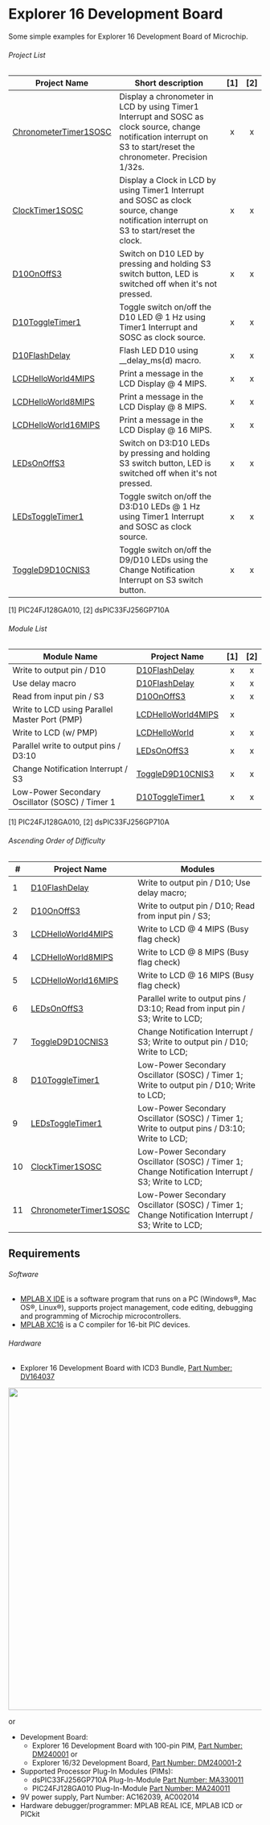 # Explorer 16 Development Board
Some simple examples for Explorer 16 Development Board of Microchip.

###### Project List
| Project Name     | Short description | [1] | [2] |
| ---------------- | ----------------- | :-: | :-: |
| [ChronometerTimer1SOSC](ChronometerTimer1SOSC/) | Display a chronometer in LCD by using Timer1 Interrupt and SOSC as clock source, change notification interrupt on S3 to start/reset the chronometer. Precision 1/32s. | x | x |
| [ClockTimer1SOSC](ClockTimer1SOSC.X/) | Display a Clock in LCD by using Timer1 Interrupt and SOSC as clock source, change notification interrupt on S3 to start/reset the clock. | x | x |
| [D10OnOffS3](D10OnOffS3.X/) | Switch on D10 LED by pressing and holding S3 switch button, LED is switched off when it's not pressed. | x | x |
| [D10ToggleTimer1](D10ToggleTimer1.X/) | Toggle switch on/off the D10 LED @ 1 Hz using Timer1 Interrupt and SOSC as clock source. | x | x |
| [D10FlashDelay](D10FlashDelay.X/) | Flash LED D10 using __delay_ms(d) macro. | x | x |
| [LCDHelloWorld4MIPS](LCDHelloWorld4MIPS.X/) | Print a message in the LCD Display @ 4 MIPS. | x | x |
| [LCDHelloWorld8MIPS](LCDHelloWorld8MIPS.X/) | Print a message in the LCD Display @ 8 MIPS. | x | x |
| [LCDHelloWorld16MIPS](LCDHelloWorld16MIPS.X/) | Print a message in the LCD Display @ 16 MIPS. | x | x |
| [LEDsOnOffS3](LEDsOnOffS3.X/) | Switch on D3:D10 LEDs by pressing and holding S3 switch button, LED is switched off when it's not pressed. | x | x |
| [LEDsToggleTimer1](LEDsToggleTimer1.X/) | Toggle switch on/off the D3:D10 LEDs @ 1 Hz using Timer1 Interrupt and SOSC as clock source. | x | x |
| [ToggleD9D10CNIS3](ToggleD9D10CNIS3.X/) | Toggle switch on/off the D9/D10 LEDs using the Change Notification Interrupt on S3 switch button. | x | x |

[1] PIC24FJ128GA010, [2] dsPIC33FJ256GP710A

###### Module List

| Module Name      | Project Name | [1] | [2] |
| ---------------- | ------------ | :-: | :-: |
| Write to output pin / D10 | [D10FlashDelay](D10FlashDelay.X/) | x | x |
| Use delay macro | [D10FlashDelay](D10FlashDelay.X/) | x | x |
| Read from input pin / S3 | [D10OnOffS3](D10OnOffS3.X/) | x | x |
| Write to LCD using Parallel Master Port (PMP) | [LCDHelloWorld4MIPS](LCDHelloWorld4MIPS.X/) | x |  |
| Write to LCD (w/ PMP) | [LCDHelloWorld](LCDHelloWorld.X/) | x | x |
| Parallel write to output pins / D3:10 | [LEDsOnOffS3](LEDsOnOffS3.X/) | x | x |
| Change Notification Interrupt / S3 | [ToggleD9D10CNIS3](ToggleD9D10CNIS3.X/) | x | x |
| Low-Power Secondary Oscillator (SOSC) / Timer 1 | [D10ToggleTimer1](D10ToggleTimer1.X/) | x | x |

[1] PIC24FJ128GA010, [2] dsPIC33FJ256GP710A

###### Ascending Order of Difficulty
| # | Project Name     | Modules       |
| - | ---------------- | ------------- |
| 1 | [D10FlashDelay](D10FlashDelay.X/) | Write to output pin / D10; Use delay macro; |
| 2 | [D10OnOffS3](D10OnOffS3.X/) | Write to output pin / D10; Read from input pin / S3; |
| 3 | [LCDHelloWorld4MIPS](LCDHelloWorld4MIPS.X/) | Write to LCD @ 4 MIPS (Busy flag check) |
| 4 | [LCDHelloWorld8MIPS](LCDHelloWorld8MIPS.X/) | Write to LCD @ 8 MIPS (Busy flag check) |
| 5 | [LCDHelloWorld16MIPS](LCDHelloWorld16MIPS.X/) | Write to LCD @ 16 MIPS (Busy flag check) |
| 6 | [LEDsOnOffS3](LEDsOnOffS3.X/) | Parallel write to output pins / D3:10; Read from input pin / S3; Write to LCD; |
| 7 | [ToggleD9D10CNIS3](ToggleD9D10CNIS3.X/) | Change Notification Interrupt / S3; Write to output pin / D10; Write to LCD; |
| 8 | [D10ToggleTimer1](D10ToggleTimer1.X/) | Low-Power Secondary Oscillator (SOSC) / Timer 1; Write to output pin / D10; Write to LCD; |
| 9 | [LEDsToggleTimer1](LEDsToggleTimer1.X/) | Low-Power Secondary Oscillator (SOSC) / Timer 1; Write to output pins / D3:10; Write to LCD; |
| 10 | [ClockTimer1SOSC](ClockTimer1SOSC.X/) | Low-Power Secondary Oscillator (SOSC) / Timer 1; Change Notification Interrupt / S3; Write to LCD; |
| 11 | [ChronometerTimer1SOSC](ChronometerTimer1SOSC/) | Low-Power Secondary Oscillator (SOSC) / Timer 1; Change Notification Interrupt / S3; Write to LCD; |

## Requirements

###### Software
- [MPLAB X IDE](http://www.microchip.com/mplab/mplab-x-ide) is a software program that runs on a PC (Windows®, Mac OS®, Linux®), supports project management, code editing, debugging and programming of Microchip microcontrollers.
- [MPLAB XC16](http://www.microchip.com/mplab/compilers) is a C compiler for 16-bit PIC devices.

###### Hardware
- Explorer 16 Development Board with ICD3 Bundle, [Part Number: DV164037](http://www.microchip.com/developmenttools/ProductDetails.aspx?PartNO=DV164037)

<img src="http://www.microchip.com/_ImagedCopy/DV164037.jpg" width="640">

or

- Development Board:
    - Explorer 16 Development Board with 100-pin PIM, [Part Number: DM240001](http://www.microchip.com/Developmenttools/ProductDetails.aspx?PartNO=DM240001) or
    - Explorer 16/32 Development Board, [Part Number: DM240001-2](http://www.microchip.com/DevelopmentTools/ProductDetails.aspx?PartNO=DM240001-2)
- Supported Processor Plug-In Modules (PIMs):
    - dsPIC33FJ256GP710A Plug-In-Module [Part Number: MA330011](http://www.microchip.com/DevelopmentTools/ProductDetails.aspx?PartNO=MA330011)
    - PIC24FJ128GA010 Plug-In-Module [Part Number: MA240011](http://www.microchip.com/DevelopmentTools/ProductDetails.aspx?PartNO=MA240011)
- 9V power supply, Part Number: AC162039, AC002014
- Hardware debugger/programmer: MPLAB REAL ICE, MPLAB ICD or PICkit
